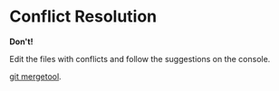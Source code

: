 # Conflict Resolution #

**Don't!**

Edit the files with conflicts and follow the suggestions on the
console.

[git mergetool](https://git-scm.com/docs/git-mergetool).

